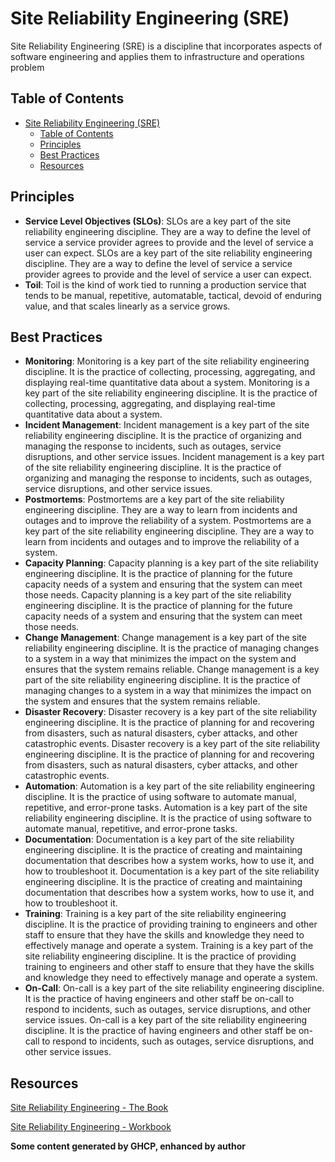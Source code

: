 # Site Reliability Engineering (SRE)

Site Reliability Engineering (SRE) is a discipline that incorporates aspects of software engineering and applies them to infrastructure and operations problem

## Table of Contents
- [Site Reliability Engineering (SRE)](#site-reliability-engineering-sre)
  - [Table of Contents](#table-of-contents)
  - [Principles](#principles)
  - [Best Practices](#best-practices)
  - [Resources](#resources)

## Principles

- **Service Level Objectives (SLOs)**: SLOs are a key part of the site reliability engineering discipline. They are a way to define the level of service a service provider agrees to provide and the level of service a user can expect. SLOs are a key part of the site reliability engineering discipline. They are a way to define the level of service a service provider agrees to provide and the level of service a user can expect.
- **Toil**: Toil is the kind of work tied to running a production service that tends to be manual, repetitive, automatable, tactical, devoid of enduring value, and that scales linearly as a service grows.

## Best Practices

- **Monitoring**: Monitoring is a key part of the site reliability engineering discipline. It is the practice of collecting, processing, aggregating, and displaying real-time quantitative data about a system. Monitoring is a key part of the site reliability engineering discipline. It is the practice of collecting, processing, aggregating, and displaying real-time quantitative data about a system.
- **Incident Management**: Incident management is a key part of the site reliability engineering discipline. It is the practice of organizing and managing the response to incidents, such as outages, service disruptions, and other service issues. Incident management is a key part of the site reliability engineering discipline. It is the practice of organizing and managing the response to incidents, such as outages, service disruptions, and other service issues.
- **Postmortems**: Postmortems are a key part of the site reliability engineering discipline. They are a way to learn from incidents and outages and to improve the reliability of a system. Postmortems are a key part of the site reliability engineering discipline. They are a way to learn from incidents and outages and to improve the reliability of a system.
- **Capacity Planning**: Capacity planning is a key part of the site reliability engineering discipline. It is the practice of planning for the future capacity needs of a system and ensuring that the system can meet those needs. Capacity planning is a key part of the site reliability engineering discipline. It is the practice of planning for the future capacity needs of a system and ensuring that the system can meet those needs.
- **Change Management**: Change management is a key part of the site reliability engineering discipline. It is the practice of managing changes to a system in a way that minimizes the impact on the system and ensures that the system remains reliable. Change management is a key part of the site reliability engineering discipline. It is the practice of managing changes to a system in a way that minimizes the impact on the system and ensures that the system remains reliable.
- **Disaster Recovery**: Disaster recovery is a key part of the site reliability engineering discipline. It is the practice of planning for and recovering from disasters, such as natural disasters, cyber attacks, and other catastrophic events. Disaster recovery is a key part of the site reliability engineering discipline. It is the practice of planning for and recovering from disasters, such as natural disasters, cyber attacks, and other catastrophic events.
- **Automation**: Automation is a key part of the site reliability engineering discipline. It is the practice of using software to automate manual, repetitive, and error-prone tasks. Automation is a key part of the site reliability engineering discipline. It is the practice of using software to automate manual, repetitive, and error-prone tasks.
- **Documentation**: Documentation is a key part of the site reliability engineering discipline. It is the practice of creating and maintaining documentation that describes how a system works, how to use it, and how to troubleshoot it. Documentation is a key part of the site reliability engineering discipline. It is the practice of creating and maintaining documentation that describes how a system works, how to use it, and how to troubleshoot it.
- **Training**: Training is a key part of the site reliability engineering discipline. It is the practice of providing training to engineers and other staff to ensure that they have the skills and knowledge they need to effectively manage and operate a system. Training is a key part of the site reliability engineering discipline. It is the practice of providing training to engineers and other staff to ensure that they have the skills and knowledge they need to effectively manage and operate a system.
- **On-Call**: On-call is a key part of the site reliability engineering discipline. It is the practice of having engineers and other staff be on-call to respond to incidents, such as outages, service disruptions, and other service issues. On-call is a key part of the site reliability engineering discipline. It is the practice of having engineers and other staff be on-call to respond to incidents, such as outages, service disruptions, and other service issues.

## Resources
[Site Reliability Engineering - The Book](https://sre.google/sre-book/table-of-contents/)

[Site Reliability Engineering - Workbook](https://sre.google/workbook/table-of-contents/)

**Some content generated by GHCP, enhanced by author**
